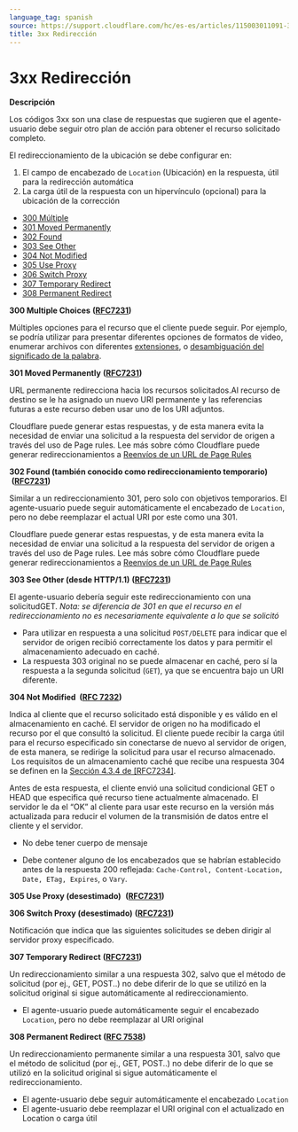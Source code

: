 ```yaml
---
language_tag: spanish
source: https://support.cloudflare.com/hc/es-es/articles/115003011091-3xx-Redirecci%C3%B3n
title: 3xx Redirección
---
```


# 3xx Redirección

**Descripción**

Los códigos 3xx son una clase de respuestas que sugieren que el agente-usuario debe seguir otro plan de acción para obtener el recurso solicitado completo.

El redireccionamiento de la ubicación se debe configurar en:

1.  El campo de encabezado de `Location` (Ubicación) en la respuesta, útil para la redirección automática
2.  La carga útil de la respuesta con un hipervínculo (opcional) para la ubicación de la corrección

-   [300 Múltiple](https://support.cloudflare.com/hc/es-es/articles/115003011091-3xx-Redirecci%C3%B3n#code_300)
-   [301 Moved Permanently](https://support.cloudflare.com/hc/es-es/articles/115003011091-3xx-Redirecci%C3%B3n#code_301)
-   [302 Found](https://support.cloudflare.com/hc/es-es/articles/115003011091-3xx-Redirecci%C3%B3n#code_302)
-   [303 See Other](https://support.cloudflare.com/hc/es-es/articles/115003011091-3xx-Redirecci%C3%B3n#code_303)
-   [304 Not Modified](https://support.cloudflare.com/hc/es-es/articles/115003011091-3xx-Redirecci%C3%B3n#code_304)
-   [305 Use Proxy](https://support.cloudflare.com/hc/es-es/articles/115003011091-3xx-Redirecci%C3%B3n#code_305)
-   [306 Switch Proxy](https://support.cloudflare.com/hc/es-es/articles/115003011091-3xx-Redirecci%C3%B3n#code_306)
-   [307 Temporary Redirect](https://support.cloudflare.com/hc/es-es/articles/115003011091-3xx-Redirecci%C3%B3n#code_307)
-   [308 Permanent Redirect](https://support.cloudflare.com/hc/es-es/articles/115003011091-3xx-Redirecci%C3%B3n#code_308)

**300 Multiple Choices** **(**[**RFC7231**](https://tools.ietf.org/html/rfc7231)**)**

Múltiples opciones para el recurso que el cliente puede seguir. Por ejemplo, se podría utilizar para presentar diferentes opciones de formatos de video, enumerar archivos con diferentes [extensiones](https://en.wikipedia.org/wiki/File_extensions), o [desambiguación del significado de la palabra](https://en.wikipedia.org/wiki/Word_sense_disambiguation).

**301 Moved Permanently** **(**[**RFC7231**](https://tools.ietf.org/html/rfc7231)**)**

URL permanente redirecciona hacia los recursos solicitados.Al recurso de destino se le ha asignado un nuevo URI permanente y las referencias futuras a este recurso deben usar uno de los URI adjuntos.

Cloudflare puede generar estas respuestas, y de esta manera evita la necesidad de enviar una solicitud a la respuesta del servidor de origen a través del uso de Page rules. Lee más sobre cómo Cloudflare puede generar redireccionamientos a [Reenvíos de un URL de Page Rules](https://blog.cloudflare.com/introducing-pagerules-url-forwarding/)

**302 Found (también conocido como redireccionamiento temporario)**  **(**[**RFC7231**](https://tools.ietf.org/html/rfc7231)**)**

Similar a un redireccionamiento 301, pero solo con objetivos temporarios. El agente-usuario puede seguir automáticamente el encabezado de `Location`, pero no debe reemplazar el actual URI por este como una 301.

Cloudflare puede generar estas respuestas, y de esta manera evita la necesidad de enviar una solicitud a la respuesta del servidor de origen a través del uso de Page rules. Lee más sobre cómo Cloudflare puede generar redireccionamientos a [Reenvíos de un URL de Page Rules](https://blog.cloudflare.com/introducing-pagerules-url-forwarding/)

**303 See Other (desde HTTP/1.1)** **(**[**RFC7231**](https://tools.ietf.org/html/rfc7231)**)**

El agente-usuario debería seguir este redireccionamiento con una solicitudGET. _Nota: se diferencia de 301 en que el recurso en el redireccionamiento no es necesariamente equivalente a lo que se solicitó_

-   Para utilizar en respuesta a una solicitud `POST/DELETE` para indicar que el servidor de origen recibió correctamente los datos y para permitir el almacenamiento adecuado en caché.
-   La respuesta 303 original no se puede almacenar en caché, pero sí la respuesta a la segunda solicitud (`GET`), ya que se encuentra bajo un URI diferente.

**304 Not Modified  (**[**RFC 7232**](https://tools.ietf.org/html/rfc7232)**)**

Indica al cliente que el recurso solicitado está disponible y es válido en el almacenamiento en caché. El servidor de origen no ha modificado el recurso por el que consultó la solicitud. El cliente puede recibir la carga útil para el recurso especificado sin conectarse de nuevo al servidor de origen, de esta manera, se redirige la solicitud para usar el recurso almacenado.  Los requisitos de un almacenamiento caché que recibe una respuesta 304 se definen en la [Sección 4.3.4 de \[RFC7234\]](https://tools.ietf.org/html/rfc7234#section-4.3.4).

Antes de esta respuesta, el cliente envió una solicitud condicional GET o HEAD que especifica qué recurso tiene actualmente almacenado. El servidor le da el “OK” al cliente para usar este recurso en la versión más actualizada para reducir el volumen de la transmisión de datos entre el cliente y el servidor.

-   No debe tener cuerpo de mensaje

-   Debe contener alguno de los encabezados que se habrían establecido antes de la respuesta 200 reflejada: `Cache-Control, Content-Location, Date, ETag, Expires`, o `Vary`.


**305 Use Proxy (desestimado)**  **(**[**RFC7231**](https://tools.ietf.org/html/rfc7231)**)**


**306 Switch Proxy (desestimado)** **(**[**RFC7231**](https://tools.ietf.org/html/rfc7231)**)**

Notificación que indica que las siguientes solicitudes se deben dirigir al servidor proxy especificado.

**307 Temporary Redirect** **(**[**RFC7231**](https://tools.ietf.org/html/rfc7231)**)**

Un redireccionamiento similar a una respuesta 302, salvo que el método de solicitud (por ej., GET, POST..) no debe diferir de lo que se utilizó en la solicitud original si sigue automáticamente al redireccionamiento.

-   El agente-usuario puede automáticamente seguir el encabezado `Location`, pero no debe reemplazar al URI original  

**308 Permanent Redirect (**[**RFC 7538**](https://tools.ietf.org/html/rfc7538#section-3)**)**

Un redireccionamiento permanente similar a una respuesta 301, salvo que el método de solicitud (por ej., GET, POST..) no debe diferir de lo que se utilizó en la solicitud original si sigue automáticamente el redireccionamiento.

-   El agente-usuario debe seguir automáticamente el encabezado `Location`
-   El agente-usuario debe reemplazar el URI original con el actualizado en Location o carga útil
